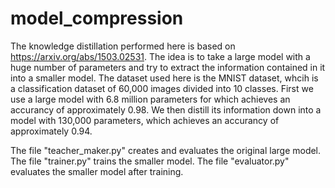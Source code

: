 # model_compression

The knowledge distillation performed here is based on https://arxiv.org/abs/1503.02531. The idea is to take a large model with a huge number of parameters and try to extract the information contained in it into a smaller model. The dataset used here is the MNIST dataset, whcih is a classification dataset of 60,000 images divided into 10 classes. First we use a large model with 6.8 million parameters for which achieves an accurancy of approximately 0.98. We then distill its information down into a model with 130,000 parameters, which achieves an accurancy of approximately 0.94.

The file "teacher_maker.py" creates and evaluates the original large model. The file "trainer.py" trains the smaller model. The file "evaluator.py" evaluates the smaller model after training.
